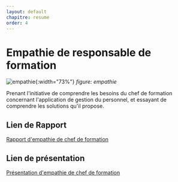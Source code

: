 ```yaml
---
layout: default
chapitre: resume
order: 4
---
```


# Empathie de responsable de formation

![empathie](./empathie-responsable-de-formation/images/empathie-chef-de-formation.PNG){:width="73%"}
*figure: empathie*
<!-- note -->
Prenant l'initiative de comprendre les besoins du chef de formation concernant l'application de gestion du personnel, et essayant de comprendre les solutions qu'il propose.

## Lien de Rapport
[Rapport d'empathie de chef de formation](/gestion-personnels/empathie-responsable-de-formation/rapport.html)

## Lien de présentation
[Présentation d'empathie de chef de formation](/gestion-personnels/empathie-responsable-de-formation/presentation.html)